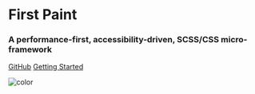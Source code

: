 <h1 id="cover-heading">
  First Paint  <!-- TODO: Update title -->
</h1>
<h3>A performance-first, accessibility-driven, SCSS/CSS micro-framework</h3>


[GitHub](https://github.com/shawn-sandy/fp-kit/tree/main/docs/)
[Getting Started](/readme)

![color](whitesmoke)
